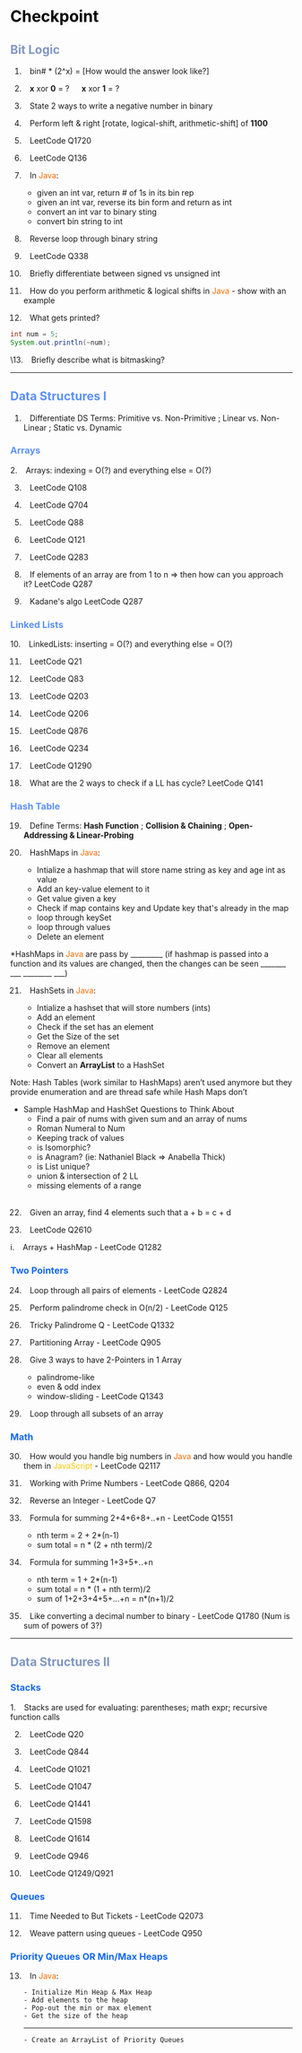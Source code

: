 <h1 style="color:#000000">Checkpoint</h1>

<h2 style="color:#8096c2">Bit Logic</h2>

1. &ensp; bin# * (2^x) = \[How would the answer look like?\]

2. &ensp; **x** xor **0** = ? &ensp;&ensp; **x** xor **1** = ?

3. &ensp; State 2 ways to write a negative number in binary

4. &ensp; Perform left & right \[rotate, logical-shift, arithmetic-shift\] of **1100**

5. &ensp; LeetCode Q1720

6. &ensp; LeetCode Q136

7. &ensp; In <span style="color:#fc6b03">Java</span>:

    - given an int var, return # of 1s in its bin rep
    - given an int var, reverse its bin form and return as int
    - convert an int var to binary sting
    - convert bin string to int

8. &ensp; Reverse loop through binary string

9. &ensp; LeetCode Q338

10. &ensp; Briefly differentiate between signed vs unsigned int

11. &ensp; How do you perform arithmetic & logical shifts in <span style="color:#fc6b03">Java</span> - show with an example

12. &ensp; What gets printed?

```java
int num = 5;
System.out.println(~num);
```

\13. &ensp; Briefly describe what is bitmasking?

___________________________________________

<h2 style="color:#5c91fa">Data Structures I</h2>

1. &ensp; Differentiate DS Terms: Primitive vs. Non-Primitive ; Linear vs. Non-Linear ; Static vs. Dynamic

<h3 style="color:#5c91fa">Arrays</h3>
2. &ensp; Arrays: indexing = O(?) and everything else = O(?)

3. &ensp; LeetCode Q108

4. &ensp; LeetCode Q704

5. &ensp; LeetCode Q88

6. &ensp; LeetCode Q121

7. &ensp; LeetCode Q283

8. &ensp; If elements of an array are from 1 to n => then how can you approach it? LeetCode Q287

9. &ensp; Kadane's algo LeetCode Q287

<h3 style="color:#5c91fa">Linked Lists</h3>
10. &ensp; LinkedLists: inserting = O(?) and everything else = O(?)

11. &ensp; LeetCode Q21

12. &ensp; LeetCode Q83

13. &ensp; LeetCode Q203

14. &ensp; LeetCode Q206

15. &ensp; LeetCode Q876

16. &ensp; LeetCode Q234

17. &ensp; LeetCode Q1290

18. &ensp; What are the 2 ways to check if a LL has cycle? LeetCode Q141

<h3 style="color:#5c91fa">Hash Table</h3>

19. &ensp; Define Terms: **Hash Function** ; **Collision & Chaining** ; **Open-Addressing & Linear-Probing**

20. &ensp; HashMaps in <span style="color:#fc6b03">Java</span>:

    - Intialize a hashmap that will store name string as key and age int as value
    - Add an key-value element to it
    - Get value given a key
    - Check if map contains key and Update key that's already in the map
    - loop through keySet
    - loop through values
    - Delete an element

*HashMaps in <span style="color:#fc6b03">Java</span> are pass by _________ (if hashmap is passed into a function and its values are changed, then the changes can be seen _______ ___ ________ ___)

21. &ensp; HashSets in <span style="color:#fc6b03">Java</span>:

    - Intialize a hashset that will store numbers (ints)
    - Add an element
    - Check if the set has an element
    - Get the Size of the set
    - Remove an element
    - Clear all elements
    - Convert an **ArrayList** to a HashSet

Note: Hash Tables (work similar to HashMaps) aren’t used anymore but they provide enumeration and are thread safe while Hash Maps don’t

- Sample HashMap and HashSet Questions to Think About
  - Find a pair of nums with given sum and an array of nums<br>
  - Roman Numeral to Num<br>
  - Keeping track of values<br>
  - is Isomorphic?<br>
  - is Anagram? (ie: Nathaniel Black => Anabella Thick)<br>
  - is List unique?<br>
  - union & intersection of 2 LL<br>
  - missing elements of a range<br><br>

22. &ensp; Given an array, find 4 elements such that a + b = c + d

23. &ensp; LeetCode Q2610

i. &ensp; Arrays + HashMap - LeetCode Q1282

<h3 style="color:#1669f0">Two Pointers</h3>

24. &ensp; Loop through all pairs of elements - LeetCode Q2824

25. &ensp; Perform palindrome check in O(n/2) - LeetCode Q125

26. &ensp; Tricky Palindrome Q - LeetCode Q1332

27. &ensp; Partitioning Array - LeetCode Q905

28. &ensp; Give 3 ways to have 2-Pointers in 1 Array
    - palindrome-like
    - even & odd index
    - window-sliding - LeetCode Q1343

29. &ensp; Loop through all subsets of an array

<h3 style="color:#1669f0">Math</h3>

30. &ensp; How would you handle big numbers in <span style="color:#fc6b03">Java</span> and how would you handle them in <span style="color:#fcc603">JavaScript</span> - LeetCode Q2117

31. &ensp; Working with Prime Numbers - LeetCode Q866, Q204

32. &ensp; Reverse an Integer - LeetCode Q7

33. &ensp; Formula for summing 2+4+6+8+..+n - LeetCode Q1551
    - nth term = 2 + 2*(n-1)
    - sum total = n * (2 + nth term)/2

34. &ensp; Formula for summing 1+3+5+..+n
    - nth term = 1 + 2*(n-1)
    - sum total = n * (1 + nth term)/2
    - sum of 1+2+3+4+5+...+n = n*(n+1)/2

35. &ensp; Like converting a decimal number to binary - LeetCode Q1780 (Num is sum of powers of 3?)

___________________________________________

<h2 style="color:#8096c2">Data Structures II</h2>

<h3 style="color:#1669f0">Stacks</h3>
1. &ensp; Stacks are used for evaluating: parentheses; math expr; recursive function calls

2. &ensp; LeetCode Q20

3. &ensp; LeetCode Q844

4. &ensp; LeetCode Q1021

5. &ensp; LeetCode Q1047

6. &ensp; LeetCode Q1441

7. &ensp; LeetCode Q1598

8. &ensp; LeetCode Q1614

9. &ensp; LeetCode Q946

10. &ensp; LeetCode Q1249/Q921

<h3 style="color:#1669f0">Queues</h3>

11. &ensp; Time Needed to But Tickets - LeetCode Q2073

12. &ensp; Weave pattern using queues - LeetCode Q950

<h3 style="color:#1669f0">Priority Queues OR Min/Max Heaps</h3>

13. &ensp; In <span style="color:#fc6b03">Java</span>:
    
        - Initialize Min Heap & Max Heap
        - Add elements to the heap
        - Pop-out the min or max element
        - Get the size of the heap
    --------------------------------------------
        - Create an ArrayList of Priority Queues
